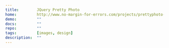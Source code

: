 ```yaml
---
title:        JQuery Pretty Photo
home:         http://www.no-margin-for-errors.com/projects/prettyphoto-jquery-lightbox-clone/
demo:         ""
docs:         ""
repo:         ""
tags:         [images, design]
description:  ""
---
```



